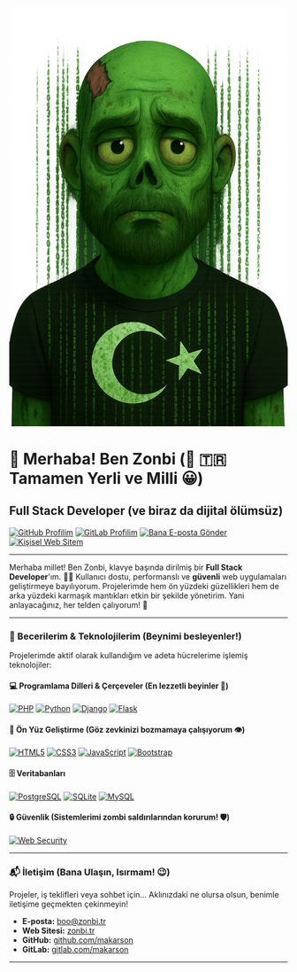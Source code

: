 [![zonbi](https://raw.githubusercontent.com/makarson/makarson/refs/heads/main/zonbi.png)](https://zonbi.tr/)
# 👋 Merhaba! Ben Zonbi (💯 🇹🇷 Tamamen Yerli ve Milli 😀) 
## Full Stack Developer (ve biraz da dijital ölümsüz)

[![GitHub Profilim](https://img.shields.io/badge/GitHub-100000?style=for-the-badge&logo=github&logoColor=white&cacheSeconds=3600&color=555&logoWidth=20&link=https%3A%2F%2Fgithub.com%2Fmakarson)](https://github.com/makarson)
[![GitLab Profilim](https://img.shields.io/badge/GitLab-330F63?style=for-the-badge&logo=gitlab&logoColor=white&cacheSeconds=3600&color=555&logoWidth=20&link=https%3A%2F%2Fgitlab.com%2Fmakarson)](https://gitlab.com/makarson)
[![Bana E-posta Gönder](https://img.shields.io/badge/Email-D14836?style=for-the-badge&logo=gmail&logoColor=white&cacheSeconds=3600&color=555&logoWidth=20&link=mailto%3Aboo%40zonbi.tr)](mailto:boo@zonbi.tr)
[![Kişisel Web Sitem](https://img.shields.io/badge/Web%20Sitem-4285F4?style=for-the-badge&logo=google-chrome&logoColor=white&cacheSeconds=3600&color=555&logoWidth=20&link=https%3A%2F%2Fzonbi.tr)](https://zonbi.tr)

---

Merhaba millet! Ben Zonbi, klavye başında dirilmiş bir **Full Stack Developer**'ım. 🧟‍♂️  Kullanıcı dostu, performanslı ve **güvenli** web uygulamaları geliştirmeye bayılıyorum. Projelerimde hem ön yüzdeki güzellikleri hem de arka yüzdeki karmaşık mantıkları etkin bir şekilde yönetirim. Yani anlayacağınız, her telden çalıyorum! 🎸

---

### 🚀 Becerilerim & Teknolojilerim (Beynimi besleyenler!)

Projelerimde aktif olarak kullandığım ve adeta hücrelerime işlemiş teknolojiler:

#### 💻 Programlama Dilleri & Çerçeveler (En lezzetli beyinler 🧠)
[![PHP](https://img.shields.io/badge/PHP-777BB4?style=for-the-badge&logo=php&logoColor=white&cacheSeconds=3600&color=555&logoWidth=20&link=https%3A%2F%2Fwww.php.net%2F)](https://www.php.net/)
[![Python](https://img.shields.io/badge/Python-3776AB?style=for-the-badge&logo=python&logoColor=white&cacheSeconds=3600&color=555&logoWidth=20&link=https%3A%2F%2Fwww.python.org%2F)](https://www.python.org/)
[![Django](https://img.shields.io/badge/Django-092E20?style=for-the-badge&logo=django&logoColor=white&cacheSeconds=3600&color=555&logoWidth=20&link=https%3A%2F%2Fwww.djangoproject.com%2F)](https://www.djangoproject.com/)
[![Flask](https://img.shields.io/badge/Flask-000000?style=for-the-badge&logo=flask&logoColor=white&cacheSeconds=3600&color=555&logoWidth=20&link=https%3A%2F%2Fflask.palletsprojects.com%2F)](https://flask.palletsprojects.com/)

#### 🎨 Ön Yüz Geliştirme (Göz zevkinizi bozmamaya çalışıyorum 👁️)
[![HTML5](https://img.shields.io/badge/HTML5-E34F26?style=for-the-badge&logo=html5&logoColor=white&cacheSeconds=3600&color=555&logoWidth=20&link=https%3A%2F%2Fdeveloper.mozilla.org%2Ftr%2Fdocs%2FWeb%2FHTML)](https://developer.mozilla.org/tr/docs/Web/HTML)
[![CSS3](https://img.shields.io/badge/CSS3-1572B6?style=for-the-badge&logo=css3&logoColor=white&cacheSeconds=3600&color=555&logoWidth=20&link=https%3A%2F%2Fdeveloper.mozilla.org%2Ftr%2Fdocs%2FWeb%2FCSS)](https://developer.mozilla.org/tr/docs/Web/CSS)
[![JavaScript](https://img.shields.io/badge/JavaScript-F7DF1E?style=for-the-badge&logo=javascript&logoColor=black&cacheSeconds=3600&color=555&logoWidth=20&link=https%3A%2F%2Fdeveloper.mozilla.org%2Ftr%2Fdocs%2FWeb%2FJavaScript)](https://developer.mozilla.org/tr/docs/Web/JavaScript)
[![Bootstrap](https://img.shields.io/badge/Bootstrap-7952B3?style=for-the-badge&logo=bootstrap&logoColor=white&cacheSeconds=3600&color=555&logoWidth=20&link=https%3A%2F%2Fgetbootstrap.com%2F)](https://getbootstrap.com/)

#### 🗄️ Veritabanları
[![PostgreSQL](https://img.shields.io/badge/PostgreSQL-316192?style=for-the-badge&logo=postgresql&logoColor=white&cacheSeconds=3600&color=555&logoWidth=20&link=https%3A%2F%2Fwww.postgresql.org%2F)](https://www.postgresql.org/)
[![SQLite](https://img.shields.io/badge/SQLite-003B57?style=for-the-badge&logo=sqlite&logoColor=white&cacheSeconds=3600&color=555&logoWidth=20&link=https%3A%2F%2Fwww.sqlite.org%2Findex.html)](https://www.sqlite.org/index.html)
[![MySQL](https://img.shields.io/badge/MySQL-4479A1?style=for-the-badge&logo=mysql&logoColor=white&cacheSeconds=3600&color=555&logoWidth=20&link=https%3A%2F%2Fwww.mysql.com%2F)](https://www.mysql.com/)

#### 🔒 Güvenlik (Sistemlerimi zombi saldırılarından korurum! 🛡️)
[![Web Security](https://img.shields.io/badge/Web%20Security-F89824?style=for-the-badge&logo=owasp&logoColor=white&cacheSeconds=3600&color=555&logoWidth=20&link=https%3A%2F%2Fowasp.org%2F)](https://owasp.org/)

---

### 📬 İletişim (Bana Ulaşın, Isırmam! 😉)

Projeler, iş teklifleri veya sohbet için... Aklınızdaki ne olursa olsun, benimle iletişime geçmekten çekinmeyin!

* **E-posta:** [boo@zonbi.tr](mailto:boo@zonbi.tr)
* **Web Sitesi:** [zonbi.tr](https://zonbi.tr)
* **GitHub:** [github.com/makarson](https://github.com/makarson)
* **GitLab:** [gitlab.com/makarson](https://gitlab.com/makarson)

---
